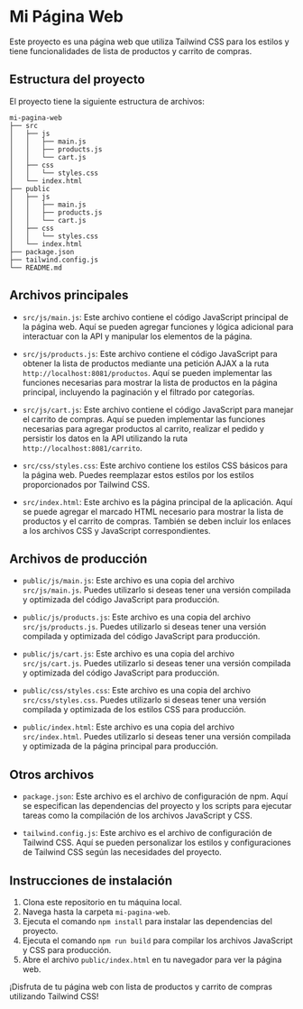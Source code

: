 # Mi Página Web

Este proyecto es una página web que utiliza Tailwind CSS para los estilos y tiene funcionalidades de lista de productos y carrito de compras.

## Estructura del proyecto

El proyecto tiene la siguiente estructura de archivos:

```
mi-pagina-web
├── src
│   ├── js
│   │   ├── main.js
│   │   ├── products.js
│   │   └── cart.js
│   ├── css
│   │   └── styles.css
│   └── index.html
├── public
│   ├── js
│   │   ├── main.js
│   │   ├── products.js
│   │   └── cart.js
│   ├── css
│   │   └── styles.css
│   └── index.html
├── package.json
├── tailwind.config.js
└── README.md
```

## Archivos principales

- `src/js/main.js`: Este archivo contiene el código JavaScript principal de la página web. Aquí se pueden agregar funciones y lógica adicional para interactuar con la API y manipular los elementos de la página.

- `src/js/products.js`: Este archivo contiene el código JavaScript para obtener la lista de productos mediante una petición AJAX a la ruta `http://localhost:8081/productos`. Aquí se pueden implementar las funciones necesarias para mostrar la lista de productos en la página principal, incluyendo la paginación y el filtrado por categorías.

- `src/js/cart.js`: Este archivo contiene el código JavaScript para manejar el carrito de compras. Aquí se pueden implementar las funciones necesarias para agregar productos al carrito, realizar el pedido y persistir los datos en la API utilizando la ruta `http://localhost:8081/carrito`.

- `src/css/styles.css`: Este archivo contiene los estilos CSS básicos para la página web. Puedes reemplazar estos estilos por los estilos proporcionados por Tailwind CSS.

- `src/index.html`: Este archivo es la página principal de la aplicación. Aquí se puede agregar el marcado HTML necesario para mostrar la lista de productos y el carrito de compras. También se deben incluir los enlaces a los archivos CSS y JavaScript correspondientes.

## Archivos de producción

- `public/js/main.js`: Este archivo es una copia del archivo `src/js/main.js`. Puedes utilizarlo si deseas tener una versión compilada y optimizada del código JavaScript para producción.

- `public/js/products.js`: Este archivo es una copia del archivo `src/js/products.js`. Puedes utilizarlo si deseas tener una versión compilada y optimizada del código JavaScript para producción.

- `public/js/cart.js`: Este archivo es una copia del archivo `src/js/cart.js`. Puedes utilizarlo si deseas tener una versión compilada y optimizada del código JavaScript para producción.

- `public/css/styles.css`: Este archivo es una copia del archivo `src/css/styles.css`. Puedes utilizarlo si deseas tener una versión compilada y optimizada de los estilos CSS para producción.

- `public/index.html`: Este archivo es una copia del archivo `src/index.html`. Puedes utilizarlo si deseas tener una versión compilada y optimizada de la página principal para producción.

## Otros archivos

- `package.json`: Este archivo es el archivo de configuración de npm. Aquí se especifican las dependencias del proyecto y los scripts para ejecutar tareas como la compilación de los archivos JavaScript y CSS.

- `tailwind.config.js`: Este archivo es el archivo de configuración de Tailwind CSS. Aquí se pueden personalizar los estilos y configuraciones de Tailwind CSS según las necesidades del proyecto.

## Instrucciones de instalación

1. Clona este repositorio en tu máquina local.
2. Navega hasta la carpeta `mi-pagina-web`.
3. Ejecuta el comando `npm install` para instalar las dependencias del proyecto.
4. Ejecuta el comando `npm run build` para compilar los archivos JavaScript y CSS para producción.
5. Abre el archivo `public/index.html` en tu navegador para ver la página web.

¡Disfruta de tu página web con lista de productos y carrito de compras utilizando Tailwind CSS!